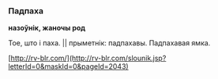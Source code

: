 ### Падпаха
**назоўнік, жаночы род**

Тое, што і паха. || прыметнік: падпахавы. Падпахавая ямка.

<a rel="author">[http://rv-blr.com/](http://rv-blr.com/slounik.jsp?letterId=0&maskId=0&pageId=2043)</a>
